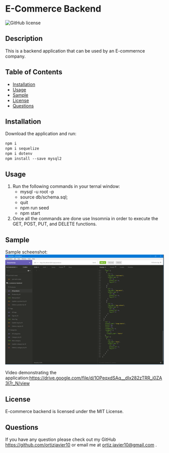 # E-Commerce Backend

![GitHub license](https://img.shields.io/badge/license-MIT-blue.svg)

## Description
This is a backend application that can be used by an E-commernce company. 


## Table of Contents
* [Installation](#installation)
* [Usage](#usage)
* [Sample](#sample)
* [License](#license)
* [Questions](#questions)

## Installation
Download the application and run:
```
npm i
npm i sequelize
npm i dotenv
npm install --save mysql2

```

## Usage
1. Run the following commands in your ternal window:
    - mysql -u root -p
    - source db/schema.sql;
    - quit
    - npm run seed
    - npm start
2. Once all the commands are done use Insomnia in order to execute the GET, POST, PUT, and DELETE functions. 

## Sample
Sample scheenshot:
<img src="./images/screenshot.PNG" >

Video demonstrating the application:https://drive.google.com/file/d/1OPeqxdSAq__dIx282zTRR_i0ZA3l7r_N/view


## License
E-commerce backend is licensed under the MIT License.

## Questions
If you have any question please check out my GitHub https://github.com/ortizjavier10 or email me at ortiz.javier10@gmail.com .
